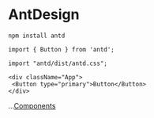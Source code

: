 # AntDesign

`npm install antd`

`import { Button } from 'antd';`

`import "antd/dist/antd.css";`

```JSX
<div className="App">
 <Button type="primary">Button</Button>
</div>
```
...[Components](https://ant.design/components/overview/)
